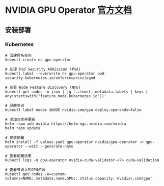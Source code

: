 # NVIDIA GPU Operator [官方文档](https://docs.nvidia.com/datacenter/cloud-native/gpu-operator/latest/getting-started.html)

## 安装部署

### Kubernetes

```shell
# 创建命名空间
kubectl create ns gpu-operator

# 处理 Pod Security Admission (PSA)
kubectl label --overwrite ns gpu-operator pod-security.kubernetes.io/enforce=privileged

# 查看 Node Feature Discovery (NFD) 
kubectl get nodes -o json | jq '.items[].metadata.labels | keys | any(startswith("feature.node.kubernetes.io"))'

# 屏蔽节点
kubectl label nodes $NODE nvidia.com/gpu.deploy.operands=false

# 添加仓库并更新
helm repo add nvidia https://helm.ngc.nvidia.com/nvidia
helm repo update

# 安装部署
helm install -f values.yaml gpu-operator nvidia/gpu-operator -n gpu-operator --wait --generate-name

# 查看部署结果
kubectl logs -n gpu-operator nvidia-cuda-validator-<?> cuda-validation

# 查看节点上的GPU资源
kubectl get nodes -o=custom-columns=NAME:.metadata.name,GPUs:.status.capacity.'nvidia\.com/gpu'
```
